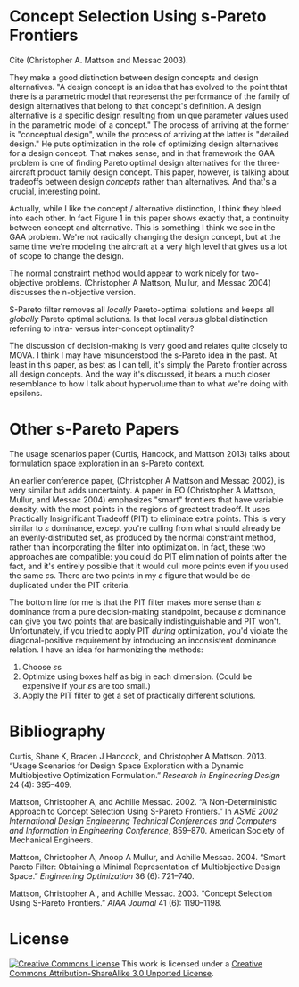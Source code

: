 Concept Selection Using s-Pareto Frontiers
==========================================

Cite (Christopher A. Mattson and Messac 2003).

They make a good distinction between design concepts and design alternatives. "A design concept is an idea that has evolved to the point thtat there is a parametric model that represenst the performance of the family of design alternatives that belong to that concept's definition. A design alternative is a specific design resulting from unique parameter values used in the parametric model of a concept." The process of arriving at the former is "conceptual design", while the process of arriving at the latter is "detailed design." He puts optimization in the role of optimizing design alternatives for a design concept. That makes sense, and in that framework the GAA problem is one of finding Pareto optimal design alternatives for the three-aircraft product family design concept. This paper, however, is talking about tradeoffs between design *concepts* rather than alternatives. And that's a crucial, interesting point.

Actually, while I like the concept / alternative distinction, I think they bleed into each other. In fact Figure 1 in this paper shows exactly that, a continuity between concept and alternative. This is something I think we see in the GAA problem. We're not radically changing the design concept, but at the same time we're modeling the aircraft at a very high level that gives us a lot of scope to change the design.

The normal constraint method would appear to work nicely for two-objective problems. (Christopher A Mattson, Mullur, and Messac 2004) discusses the n-objective version.

S-Pareto filter removes all *locally* Pareto-optimal solutions and keeps all *globally* Pareto optimal solutions. Is that local versus global distinction referring to intra- versus inter-concept optimality?

The discussion of decision-making is very good and relates quite closely to MOVA. I think I may have misunderstood the s-Pareto idea in the past. At least in this paper, as best as I can tell, it's simply the Pareto frontier across all design concepts. And the way it's discussed, it bears a much closer resemblance to how I talk about hypervolume than to what we're doing with epsilons.

Other s-Pareto Papers
=====================

The usage scenarios paper (Curtis, Hancock, and Mattson 2013) talks about formulation space exploration in an s-Pareto context.

An earlier conference paper, (Christopher A Mattson and Messac 2002), is very similar but adds uncertainty. A paper in EO (Christopher A Mattson, Mullur, and Messac 2004) emphasizes "smart" frontiers that have variable density, with the most points in the regions of greatest tradeoff. It uses Practically Insignificant Tradeoff (PIT) to eliminate extra points. This is very similar to *ɛ* dominance, except you're culling from what should already be an evenly-distributed set, as produced by the normal constraint method, rather than incorporating the filter into optimization. In fact, these two approaches are compatible: you could do PIT elimination of points after the fact, and it's entirely possible that it would cull more points even if you used the same *ɛ*s. There are two points in my *ɛ* figure that would be de-duplicated under the PIT criteria.

The bottom line for me is that the PIT filter makes more sense than *ɛ* dominance from a pure decision-making standpoint, because *ɛ* dominance can give you two points that are basically indistinguishable and PIT won't. Unfortunately, if you tried to apply PIT *during* optimization, you'd violate the diagonal-positive requirement by introducing an inconsistent dominance relation. I have an idea for harmonizing the methods:

1.  Choose *ɛ*s
2.  Optimize using boxes half as big in each dimension. (Could be expensive if your *ɛ*s are too small.)
3.  Apply the PIT filter to get a set of practically different solutions.

Bibliography
============

Curtis, Shane K, Braden J Hancock, and Christopher A Mattson. 2013. “Usage Scenarios for Design Space Exploration with a Dynamic Multiobjective Optimization Formulation.” *Research in Engineering Design* 24 (4): 395–409.

Mattson, Christopher A, and Achille Messac. 2002. “A Non-Deterministic Approach to Concept Selection Using S-Pareto Frontiers.” In *ASME 2002 International Design Engineering Technical Conferences and Computers and Information in Engineering Conference*, 859–870. American Society of Mechanical Engineers.

Mattson, Christopher A, Anoop A Mullur, and Achille Messac. 2004. “Smart Pareto Filter: Obtaining a Minimal Representation of Multiobjective Design Space.” *Engineering Optimization* 36 (6): 721–740.

Mattson, Christopher A., and Achille Messac. 2003. “Concept Selection Using S-Pareto Frontiers.” *AIAA Journal* 41 (6): 1190–1198.

License
=======

[![Creative Commons License](http://i.creativecommons.org/l/by-sa/3.0/88x31.png)](http://creativecommons.org/licenses/by-sa/3.0/deed.en_US)
This work is licensed under a [Creative Commons Attribution-ShareAlike 3.0 Unported License](http://creativecommons.org/licenses/by-sa/3.0/deed.en_US).
